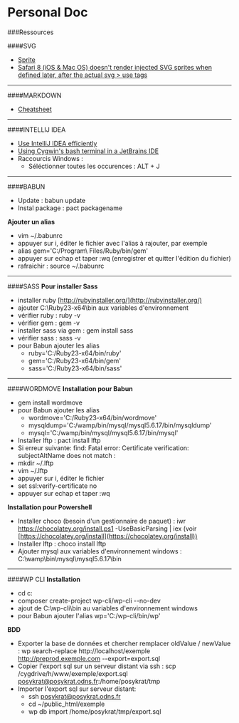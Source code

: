 # Personal Doc

###Ressources

####SVG
- [Sprite](https://css-tricks.com/svg-sprites-use-better-icon-fonts/)
- [Safari 8 (iOS & Mac OS) doesn't render injected SVG sprites when defined later, after the actual svg > use tags](https://gist.github.com/rhawbert/05c7a758cb22d2a1ed24)

---

####MARKDOWN
- [Cheatsheet](https://github.com/adam-p/markdown-here/wiki/Markdown-Cheatsheet)

---

####INTELLIJ IDEA
- [Use IntelliJ IDEA efficiently](https://vimeo.com/98922030)
- [Using Cygwin's bash terminal in a JetBrains IDE](http://engineroom.teamwork.com/using-cygwins-bash-terminal-in-a-jetbrains-ide/)
- Raccourcis  Windows : 
  - Séléctionner toutes les occurences : ALT + J

---

####BABUN
- Update : babun update
- Instal package : pact packagename

**Ajouter un alias**
- vim ~/.babunrc
- appuyer sur i, éditer le fichier avec l'alias à rajouter, par exemple 
- alias gem='C:/Program\ Files/Ruby/bin/gem'
- appuyer sur echap et taper :wq (enregistrer et quitter l'édition du fichier)
- rafraichir : source ~/.babunrc

---

####SASS
**Pour installer Sass**
- installer ruby [http://rubyinstaller.org/](http://rubyinstaller.org/) 
- ajouter C:\Ruby23-x64\bin aux variables d'environnement
- vérifier ruby : ruby -v
- vérifier gem : gem -v
- installer sass via gem : gem install sass
- vérifier sass : sass -v
- pour Babun ajouter les alias 
  - ruby='C:/Ruby23-x64/bin/ruby'
  - gem='C:/Ruby23-x64/bin/gem'
  - sass='C:/Ruby23-x64/bin/sass'

---

####WORDMOVE
**Installation pour Babun**
- gem install wordmove 
- pour Babun ajouter les alias 
  - wordmove='C:/Ruby23-x64/bin/wordmove'
  - mysqldump='C:/wamp/bin/mysql/mysql5.6.17/bin/mysqldump'
  - mysql='C:/wamp/bin/mysql/mysql5.6.17/bin/mysql'
- Installer lftp : pact install lftp
- Si erreur suivante: find: Fatal error: Certificate verification: subjectAltName does not match :
- mkdir ~/.lftp
- vim ~/.lftp
- appuyer sur i, éditer le fichier
- set ssl:verify-certificate no
- appuyer sur echap et taper :wq

**Installation pour Powershell**
- Installer choco (besoin d'un gestionnaire de paquet) : iwr https://chocolatey.org/install.ps1 -UseBasicParsing | iex
(voir [https://chocolatey.org/install](https://chocolatey.org/install))
- Installer lftp : choco install lftp
- Ajouter mysql aux variables d'environnement windows : C:\wamp\bin\mysql\mysql5.6.17\bin

---

####WP CLI
**Installation**
  - cd c:
  - composer create-project wp-cli/wp-cli --no-dev
  - ajout de C:\wp-cli\bin au variables d'environnement windows
  - pour Babun ajouter l'alias wp='C:/wp-cli/bin/wp'

**BDD**
- Exporter la base de données et chercher remplacer oldValue / newValue : wp search-replace http://localhost/exemple http://preprod.exemple.com --export=export.sql
- Copier l'export sql sur un serveur distant via ssh : scp /cygdrive/h/www/exemple/export.sql posykrat@posykrat.odns.fr:/home/posykrat/tmp
- Importer l'export sql sur serveur distant:
  - ssh posykrat@posykrat.odns.fr
  - cd ~/public_html/exemple
  - wp db import /home/posykrat/tmp/export.sql
  








